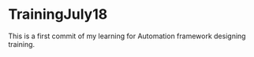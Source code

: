 # TrainingJuly18
This is a first commit of my learning for Automation framework designing training.
